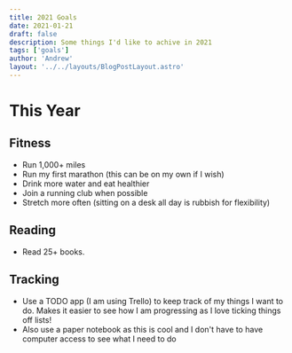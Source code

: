 ```yaml
---
title: 2021 Goals
date: 2021-01-21
draft: false
description: Some things I'd like to achive in 2021
tags: ['goals']
author: 'Andrew'
layout: '../../layouts/BlogPostLayout.astro'
---
```


# This Year

## Fitness
- Run 1,000+ miles
- Run my first marathon (this can be on my own if I wish)
- Drink more water and eat healthier
- Join a running club when possible
- Stretch more often (sitting on a desk all day is rubbish for flexibility)

## Reading
- Read 25+ books.

## Tracking
- Use a TODO app (I am using Trello) to keep track of my things I want to do. Makes it easier to see how I am progressing as I love ticking things off lists!
- Also use a paper notebook as this is cool and I don't have to have computer access to see what I need to do


